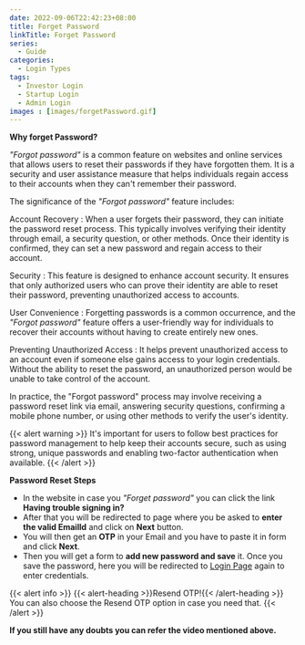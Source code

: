 ```yaml
---
date: 2022-09-06T22:42:23+08:00
title: Forget Password
linkTitle: Forget Password
series:
  - Guide
categories:
  - Login Types
tags:
  - Investor Login
  - Startup Login
  - Admin Login
images : [images/forgetPassword.gif]
---
```

**Why forget Password?**

*"Forgot password"* is a common feature on websites and online services that allows users to reset their passwords if they have forgotten them. It is a security and user assistance measure that helps individuals regain access to their accounts when they can't remember their password.

The significance of the *"Forgot password"* feature includes:

Account Recovery
: When a user forgets their password, they can initiate the password reset process. This typically involves verifying their identity through email, a security question, or other methods. Once their identity is confirmed, they can set a new password and regain access to their account. 

Security
:  This feature is designed to enhance account security. It ensures that only authorized users who can prove their identity are able to reset their password, preventing unauthorized access to accounts.

User Convenience
: Forgetting passwords is a common occurrence, and the *"Forgot password"* feature offers a user-friendly way for individuals to recover their accounts without having to create entirely new ones.

Preventing Unauthorized Access
: It helps prevent unauthorized access to an account even if someone else gains access to your login credentials. Without the ability to reset the password, an unauthorized person would be unable to take control of the account.

In practice, the "Forgot password" process may involve receiving a password reset link via email, answering security questions, confirming a mobile phone number, or using other methods to verify the user's identity. 

{{< alert warning >}}
It's important for users to follow best practices for password management to help keep their accounts secure, such as using strong, unique passwords and enabling two-factor authentication when available.
{{< /alert >}}

**Password Reset Steps**

- In the website in case you *"Forget password"* you can click the link **Having trouble signing in?**
- After that you will be redirected to page where you be asked to **enter the valid EmailId** and click on **Next** button.
- You will then get an **OTP** in your Email and you have to paste it in form and click **Next**.
- Then you will get a form to **add new password and save** it. Once you save the password, here you will be redirected to [Login Page](https://tiesocalangels.spv.today/admin/login) again to enter credentials.

{{< alert info >}}
{{< alert-heading >}}Resend OTP!{{< /alert-heading >}}
You can also choose the Resend OTP option in case you need that.
{{< /alert >}}

**If you still have any doubts you can refer the video mentioned above.**

